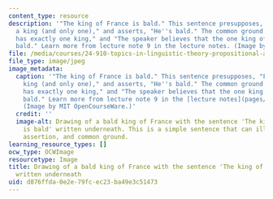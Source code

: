 ```yaml
---
content_type: resource
description: '"The king of France is bald." This sentence presupposes, "France has
  a king (and only one)," and asserts, "He''s bald." The common ground includes "France
  has exactly one king," and "The speaker believes that the one king of France is
  bald." Learn more from lecture note 9 in the lecture notes. (Image by MIT OpenCourseWare.)'
file: /media/courses/24-910-topics-in-linguistic-theory-propositional-attitudes-spring-2009/d876ffda0e2e79fcec23ba49e3c51473_24-910s09.jpg
file_type: image/jpeg
image_metadata:
  caption: '"The king of France is bald." This sentence presupposes, "France has a
    king (and only one)," and asserts, "He''s bald." The common ground includes "France
    has exactly one king," and "The speaker believes that the one king of France is
    bald." Learn more from lecture note 9 in the [lecture notes](pages/lecture-notes).
    (Image by MIT OpenCourseWare.)'
  credit: ''
  image-alt: Drawing of a bald king of France with the sentence 'The king of France
    is bald' written underneath. This is a simple sentence that can illustrate presupposition,
    assertion, and common ground.
learning_resource_types: []
ocw_type: OCWImage
resourcetype: Image
title: Drawing of a bald king of France with the sentence 'The king of France is bald'
  written underneath
uid: d876ffda-0e2e-79fc-ec23-ba49e3c51473
---
```


